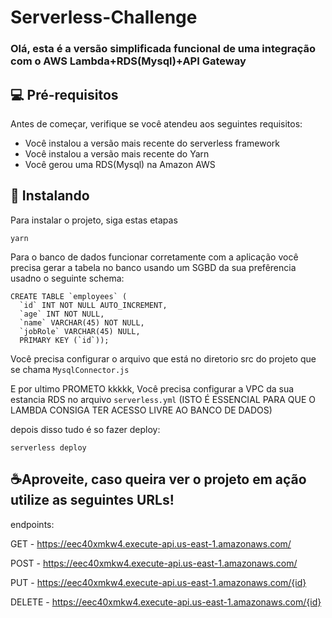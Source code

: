 # Serverless-Challenge

### Olá, esta é a versão simplificada funcional de uma integração com o AWS Lambda+RDS(Mysql)+API Gateway

## 💻 Pré-requisitos
Antes de começar, verifique se você atendeu aos seguintes requisitos:
* Você instalou a versão mais recente do serverless framework
* Você instalou a versão mais recente do Yarn
* Você gerou uma RDS(Mysql) na Amazon AWS

## 🚀 Instalando 
Para instalar o projeto, siga estas etapas
```
yarn 
```
Para o banco de dados funcionar corretamente com a aplicação você precisa gerar a tabela no banco usando um SGBD da sua prefêrencia usadno o seguinte schema:

```
CREATE TABLE `employees` (
  `id` INT NOT NULL AUTO_INCREMENT,
  `age` INT NOT NULL,
  `name` VARCHAR(45) NOT NULL,
  `jobRole` VARCHAR(45) NULL,
  PRIMARY KEY (`id`));

```

Você precisa configurar o arquivo que está no diretorio src do projeto que se chama `MysqlConnector.js` 

E por ultimo PROMETO kkkkk,
Você precisa configurar a VPC da sua estancia RDS no arquivo `serverless.yml` (ISTO É ESSENCIAL PARA QUE O LAMBDA CONSIGA TER ACESSO LIVRE AO BANCO DE DADOS)

depois disso tudo é so fazer deploy:
```
serverless deploy
```

## ☕Aproveite, caso queira ver o projeto em ação utilize as seguintes URLs!

endpoints:

  GET - https://eec40xmkw4.execute-api.us-east-1.amazonaws.com/
  
  POST - https://eec40xmkw4.execute-api.us-east-1.amazonaws.com/
  
  PUT - https://eec40xmkw4.execute-api.us-east-1.amazonaws.com/{id}
  
  DELETE - https://eec40xmkw4.execute-api.us-east-1.amazonaws.com/{id}
